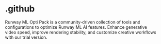 # .github
Runway ML Opti Pack is a community-driven collection of tools and configurations to optimize Runway ML AI features. Enhance generative video speed, improve rendering stability, and customize creative workflows with our trial version.

